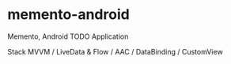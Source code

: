# memento-android
Memento, Android TODO Application

Stack
MVVM / LiveData & Flow / AAC / DataBinding / CustomView

